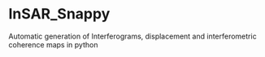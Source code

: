 # InSAR_Snappy
Automatic generation of Interferograms, displacement and interferometric coherence maps in python 
